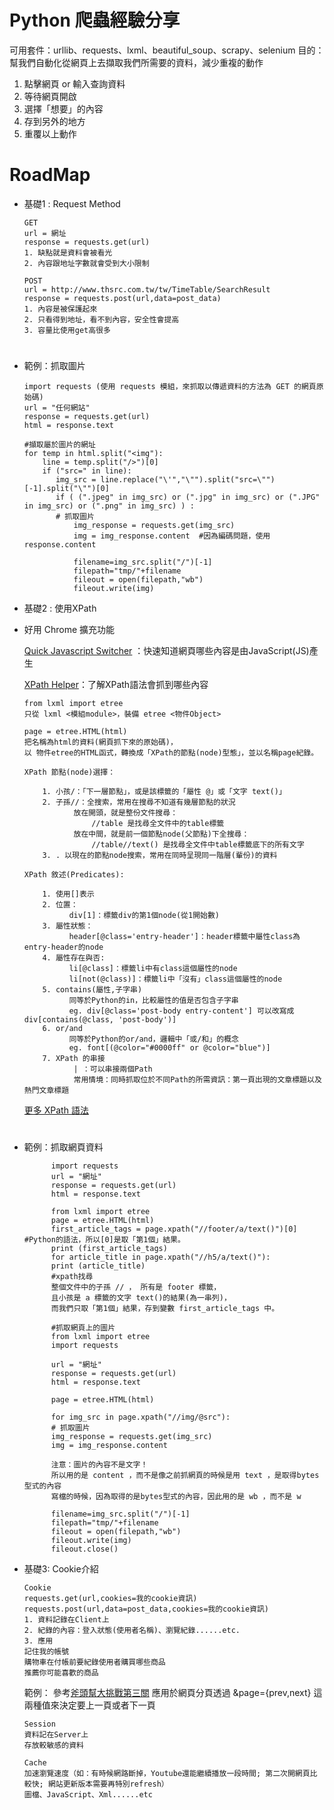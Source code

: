 # Python 爬蟲經驗分享
可用套件：urllib、requests、lxml、beautiful_soup、scrapy、selenium
目的：
幫我們自動化從網頁上去擷取我們所需要的資料，減少重複的動作
1. 點擊網頁 or 輸入查詢資料
2. 等待網頁開啟
3. 選擇「想要」的內容
4. 存到另外的地方
5. 重覆以上動作

# RoadMap
- 基礎1 : Request Method

      GET
      url = 網址
      response = requests.get(url)
      1. 缺點就是資料會被看光
      2. 內容跟地址字數就會受到大小限制
      
      POST
      url = http://www.thsrc.com.tw/tw/TimeTable/SearchResult
      response = requests.post(url,data=post_data)
      1. 內容是被保護起來
      2. 只看得到地址，看不到內容，安全性會提高
      3. 容量比使用get高很多
# 
- 範例：抓取圖片

      import requests (使用 requests 模組，來抓取以傳遞資料的方法為 GET 的網頁原始碼)
      url = "任何網站"
      response = requests.get(url)
      html = response.text

      #擷取屬於圖片的網址
      for temp in html.split("<img"): 
          line = temp.split("/>")[0]
          if ("src=" in line):
             img_src = line.replace("\'","\"").split("src=\"")[-1].split("\"")[0]
             if ( (".jpeg" in img_src) or (".jpg" in img_src) or (".JPG" in img_src) or (".png" in img_src) ) :
             # 抓取圖片
                 img_response = requests.get(img_src)
                 img = img_response.content  #因為編碼問題，使用response.content
            
                 filename=img_src.split("/")[-1]
                 filepath="tmp/"+filename
                 fileout = open(filepath,"wb")
                 fileout.write(img)
- 基礎2 : 使用XPath
- 好用 Chrome 擴充功能

     [Quick Javascript Switcher](https://chrome.google.com/webstore/detail/quick-javascript-switcher/geddoclleiomckbhadiaipdggiiccfje) ：快速知道網頁哪些內容是由JavaScript(JS)產生
      
     [XPath Helper](https://chrome.google.com/webstore/detail/xpath-helper/hgimnogjllphhhkhlmebbmlgjoejdpjl?hl=zh-TW)：了解XPath語法會抓到哪些內容

      from lxml import etree    
      只從 lxml <模組module>，裝備 etree <物件Object>  
      
      page = etree.HTML(html)
      把名稱為html的資料(網頁抓下來的原始碼)，
      以 物件etree的HTML函式，轉換成「XPath的節點(node)型態」，並以名稱page紀錄。  
    
      XPath 節點(node)選擇：
    
          1. 小孩/：「下一層節點」，或是該標籤的「屬性 @」或「文字 text()」
          2. 子孫//：全搜索，常用在搜尋不知道有幾層節點的狀況
                 放在開頭，就是整份文件搜尋：
                     //table 是找尋全文件中的table標籤
                 放在中間，就是前一個節點node(父節點)下全搜尋：
                     //table//text() 是找尋全文件中table標籤底下的所有文字
          3. . 以現在的節點node搜索，常用在同時呈現同一階層(輩份)的資料
                   
      XPath 敘述(Predicates):
            
          1. 使用[]表示
          2. 位置：
                div[1]：標籤div的第1個node(從1開始數)
          3. 屬性狀態：
                header[@class='entry-header']：header標籤中屬性class為entry-header的node
          4. 屬性存在與否: 
                li[@class]：標籤li中有class這個屬性的node
                li[not(@class)]：標籤li中「沒有」class這個屬性的node
          5. contains(屬性,子字串)
                同等於Python的in，比較屬性的值是否包含子字串
                eg. div[@class='post-body entry-content'] 可以改寫成 div[contains(@class, 'post-body')]
          6. or/and
                同等於Python的or/and，邏輯中「或/和」的概念
                eg. font[(@color="#0000ff" or @color="blue")]
          7. XPath 的串接
                 | ：可以串接兩個Path
                 常用情境：同時抓取位於不同Path的所需資訊：第一頁出現的文章標題以及熱門文章標題
     [更多 XPath 語法](https://www.w3schools.com/xml/xpath_syntax.asp)                       
# 
- 範例：抓取網頁資料

            import requests
            url = "網址"
            response = requests.get(url)
            html = response.text
      
            from lxml import etree
            page = etree.HTML(html)
            first_article_tags = page.xpath("//footer/a/text()")[0] #Python的語法，所以[0]是取「第1個」結果。
            print (first_article_tags)
            for article_title in page.xpath("//h5/a/text()"):
            print (article_title)
            #xpath找尋
            整個文件中的子孫 // ， 所有是 footer 標籤，
            且小孩是 a 標籤的文字 text()的結果(為一串列)，
            而我們只取「第1個」結果，存到變數 first_article_tags 中。
            
            #抓取網頁上的圖片
            from lxml import etree
            import requests

            url = "網址"
            response = requests.get(url)
            html = response.text

            page = etree.HTML(html)

            for img_src in page.xpath("//img/@src"):
            # 抓取圖片
            img_response = requests.get(img_src)
            img = img_response.content
            
            注意：圖片的內容不是文字！        
            所以用的是 content ，而不是像之前抓網頁的時候是用 text ，是取得bytes型式的內容        
            寫檔的時候，因為取得的是bytes型式的內容，因此用的是 wb ，而不是 w

            filename=img_src.split("/")[-1]
            filepath="tmp/"+filename
            fileout = open(filepath,"wb")
            fileout.write(img)
            fileout.close()
- 基礎3: Cookie介紹

      Cookie
      requests.get(url,cookies=我的cookie資訊)
      requests.post(url,data=post_data,cookies=我的cookie資訊)
      1. 資料記錄在Client上
      2. 紀錄的內容：登入狀態(使用者名稱)、瀏覽紀錄......etc.
      3. 應用
      記住我的帳號
      購物車在付帳前要紀錄使用者購買哪些商品
      推薦你可能喜歡的商品
     範例： 參考[斧頭幫大挑戰第三關](https://github.com/HsuanYuChen/Python-on-web-crawling/blob/master/斧頭幫大挑戰第三關)
     應用於網頁分頁透過 &page={prev,next} 這兩種值來決定要上一頁或者下一頁
     
      Session
      資料記在Server上
      存放較敏感的資料 
      
      Cache
      加速瀏覽速度（如：有時候網路斷掉，Youtube還能繼續播放一段時間; 第二次開網頁比較快; 網站更新版本需要再特別refresh）
      圖檔、JavaScript、Xml......etc

